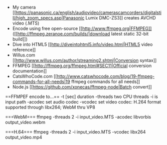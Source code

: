 * My camera [[https://panasonic.ca/english/audiovideo/camerascamcorders/digitalstill/high_zoom_specs.asp|Panasonic Lumix DMC-ZS3]] creates AVCHD video (.MTS)
* Encode using free open-source [[http://www.ffmpeg.org|FFMPEG]] ([[http://ffmpeg.zeranoe.com/builds/|download latest static 32-bit build]])
* Dive into HTML5 [[http://diveintohtml5.info/video.html|HTML5 video reference]]
* Willus.com [[http://www.willus.com/author/streaming2.shtml|Conversion syntax]]
* FFMPEG [[http://ffmpeg.org/ffmpeg.html#SEC11|Official conversion documentation]]
* CatsWhoCode.com [[http://www.catswhocode.com/blog/19-ffmpeg-commands-for-all-needs|19 ffmpeg commands for all needs]]
* Node.js [[https://github.com/xonecas/ffmpeg-node|Batch convert]]

==FFMPEF encode to...== 
-t [sec] duration
-threads two CPU threads
-i is input path
-acodec set audio codec
-vcodec set video codec: H.264 format supported through libx264; WebM thru VP8

===WebM=== 
ffmpeg -threads 2 -i input_video.MTS -acodec libvorbis output_video.webm

===H.64=== 
ffmpeg -threads 2 -i input_video.MTS -vcodec libx264 output_video.mp4